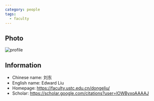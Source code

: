 ```yaml
---
category: people
tags:
  - faculty
---
```


## Photo

![profile](https://scholar.googleusercontent.com/citations?view_op=view_photo&user=lOWByxoAAAAJ)

## Information

- Chinese name: 刘东
- English name: Edward Liu
- Homepage: <https://faculty.ustc.edu.cn/dongeliu/>
- Scholar: <https://scholar.google.com/citations?user=lOWByxoAAAAJ>

